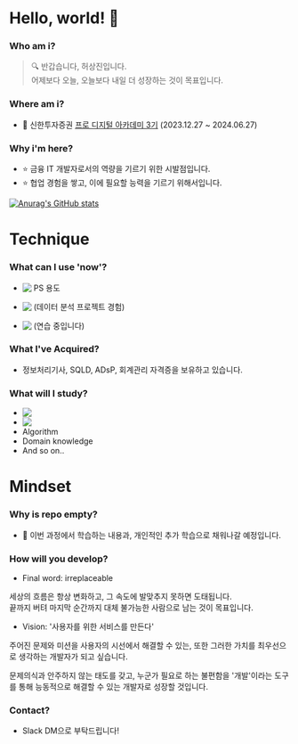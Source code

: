 # Hello, world! 👋

### Who am i?

> 🔍 반갑습니다, 허상진입니다. <br/>
> 어제보다 오늘, 오늘보다 내일 더 성장하는 것이 목표입니다.

### Where am i?

- 🌱 신한투자증권 <a href="https://prodigitalacademy.oopy.io/">프로 디지털 아카데미 3기</a> (2023.12.27 ~ 2024.06.27)

### Why i'm here?

- ⭐ 금융 IT 개발자로서의 역량을 기르기 위한 시발점입니다.
- ⭐ 협업 경험을 쌓고, 이에 필요할 능력을 기르기 위해서입니다.

[![Anurag's GitHub stats](https://github-readme-stats.vercel.app/api?username=bookeers)](https://github.com/anuraghazra/github-readme-stats)

# Technique

### What can I use 'now'?

- <img src="https://img.shields.io/badge/C++-00599C?style=flat-square&logo=C%2B%2B&logoColor=white" style="vertical-align:text-top;"> PS 용도

- <img src="https://img.shields.io/badge/python-3670A0?style=flat-square&logo=python&logoColor=ffdd54" style="vertical-align:text-top;"> (데이터 분석 프로젝트 경험)

- <img src="https://shields.io/badge/JavaScript-F7DF1E?logo=JavaScript&logoColor=000&style=flat-square" style="vertical-align:text-top;"> (연습 중입니다)

### What I've Acquired?

- 정보처리기사, SQLD, ADsP, 회계관리 자격증을 보유하고 있습니다.

### What will I study?

- <img src="https://img.shields.io/badge/React-61DAFB?style=flat-square&logo=React&logoColor=white" style="vertical-align:text-top;">
- <img src="https://img.shields.io/badge/Spring-6DB33F?style=flat-square&logo=Spring&logoColor=white" style="vertical-align:text-top;">
- Algorithm
- Domain knowledge
- And so on..

# Mindset

### Why is repo empty?

- 💭 이번 과정에서 학습하는 내용과, 개인적인 추가 학습으로 채워나갈 예정입니다.

### How will you develop?

- Final word: irreplaceable

세상의 흐름은 항상 변화하고, 그 속도에 발맞추지 못하면 도태됩니다.  
끝까지 버텨 마지막 순간까지 대체 불가능한 사람으로 남는 것이 목표입니다. 

- Vision: '사용자를 위한 서비스를 만든다'

주어진 문제와 미션을 사용자의 시선에서 해결할 수 있는, 또한 그러한 가치를 최우선으로 생각하는 개발자가 되고 싶습니다.

문제의식과 안주하지 않는 태도를 갖고, 누군가 필요로 하는 불편함을 '개발'이라는 도구를 통해 능동적으로 해결할 수 있는 개발자로 성장할 것입니다.

### Contact?

- Slack DM으로 부탁드립니다!
